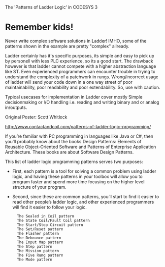 The 'Patterns of Ladder Logic' in CODESYS 3

# Remember kids!
Never write complex software solutions in Ladder! 
IMHO, some of the patterns shown in the example are pretty "complex" allready.

Ladder certainly has it's specific purposes, its simple and easy to pick up by personell with less PLC experience, so its a good start.
The drawback however is that ladder cannot compete with a higher abstraction language like ST. Even experienced programmers can encounter trouble in trying to understand the complexity of a patchwork in rungs. Wrong/incorrect usage of ladder will send your code down in a one way street of poor maintainability, poor readability and poor extendability. So, use with caution.

Typical usecases for implementation in Ladder cover mostly Simple decisionmaking or I/O handling i.e. reading and writing binary and or analog in/outputs. 





Original Poster: Scott Whitlock

http://www.contactandcoil.com/patterns-of-ladder-logic-programming/

If you’re familiar with PC programming in languages like Java or C#, then you’ll probably know about the books Design Patterns: Elements of Reusable Object-Oriented Software and Patterns of Enterprise Application Architecture. These books are about Software Design Patterns.

This list of ladder logic programming patterns serves two purposes: 

* First, each pattern is a tool for solving a common problem using ladder logic, and having these patterns in your toolbox will allow you to program faster and spend more time focusing on the higher level structure of your program. 

* Second, since these are common patterns, you’ll start to find it easier to read other people’s ladder logic, and other experienced programmers will find it easier to follow your logic.

        The Sealed in Coil pattern
        The State Coil/Fault Coil pattern
        The Start/Stop Circuit pattern
        The Set/Reset pattern
        The Flasher pattern
        The Debounce pattern
        The Input Map pattern
        The Step pattern
        The Mission pattern
        The Five Rung pattern
        The Mode pattern
     
